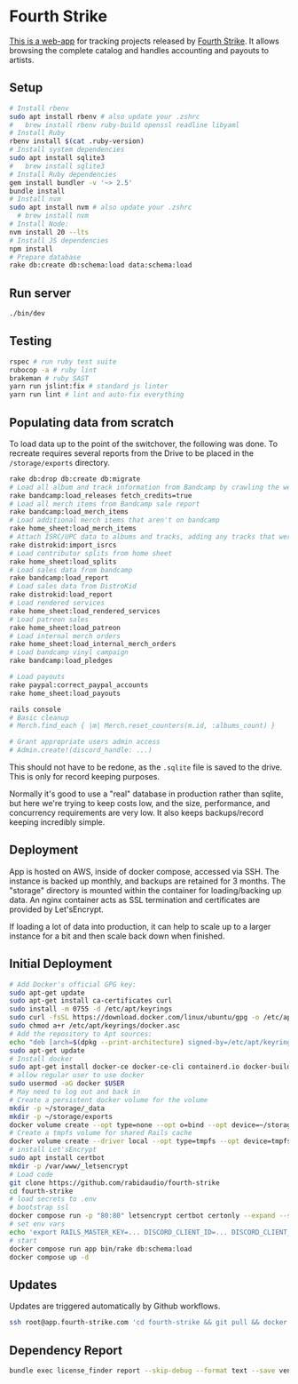 # Fourth Strike

[This is a web-app](https://app.fourth-strike.com) for tracking projects released by [Fourth Strike](https://fourth-strike.com/). It allows browsing the complete catalog and handles accounting and payouts to artists.

## Setup

```bash
# Install rbenv
sudo apt install rbenv # also update your .zshrc
#   brew install rbenv ruby-build openssl readline libyaml
# Install Ruby
rbenv install $(cat .ruby-version)
# Install system dependencies
sudo apt install sqlite3
#   brew install sqlite3
# Install Ruby dependencies
gem install bundler -v '~> 2.5'
bundle install
# Install nvm
sudo apt install nvm # also update your .zshrc
  # brew install nvm
# Install Node:
nvm install 20 --lts
# Install JS dependencies
npm install
# Prepare database
rake db:create db:schema:load data:schema:load
```

## Run server

```bash
./bin/dev
```

## Testing

```bash
rspec # run ruby test suite
rubocop -a # ruby lint
brakeman # ruby SAST
yarn run jslint:fix # standard js linter
yarn run lint # lint and auto-fix everything
```

## Populating data from scratch

To load data up to the point of the switchover, the following was done.
To recreate requires several reports from the Drive to be placed in the `/storage/exports` directory.

```bash
rake db:drop db:create db:migrate
# Load all album and track information from Bandcamp by crawling the website
rake bandcamp:load_releases fetch_credits=true
# Load all merch items from Bandcamp sale report
rake bandcamp:load_merch_items
# Load additional merch items that aren't on bandcamp
rake home_sheet:load_merch_items
# Attach ISRC/UPC data to albums and tracks, adding any tracks that were removed from Bandcamp as hidden tracks
rake distrokid:import_isrcs
# Load contributor splits from home sheet
rake home_sheet:load_splits
# Load sales data from bandcamp
rake bandcamp:load_report
# Load sales data from DistroKid
rake distrokid:load_report
# Load rendered services
rake home_sheet:load_rendered_services
# Load patreon sales
rake home_sheet:load_patreon
# Load internal merch orders
rake home_sheet:load_internal_merch_orders
# Load bandcamp vinyl campaign
rake bandcamp:load_pledges

# Load payouts
rake paypal:correct_paypal_accounts
rake home_sheet:load_payouts

rails console
# Basic cleanup
# Merch.find_each { |m| Merch.reset_counters(m.id, :albums_count) }

# Grant appropriate users admin access
# Admin.create!(discord_handle: ...)
```

This should not have to be redone, as the `.sqlite` file is saved to the drive. This is only for
record keeping purposes.

Normally it's good to use a "real" database in production rather than sqlite, but here we're trying
to keep costs low, and the size, performance, and concurrency requirements are very low. It also
keeps backups/record keeping incredibly simple.

## Deployment

App is hosted on AWS, inside of docker compose, accessed via SSH. The instance is backed up monthly, and backups are retained for 3 months. The "storage" directory is mounted within the container for loading/backing up data. An
nginx container acts as SSL termination and certificates are provided by Let'sEncrypt.

If loading a lot of data into production, it can help to scale up to a larger instance for a bit and then scale back down when finished.

## Initial Deployment

```bash
# Add Docker's official GPG key:
sudo apt-get update
sudo apt-get install ca-certificates curl
sudo install -m 0755 -d /etc/apt/keyrings
sudo curl -fsSL https://download.docker.com/linux/ubuntu/gpg -o /etc/apt/keyrings/docker.asc
sudo chmod a+r /etc/apt/keyrings/docker.asc
# Add the repository to Apt sources:
echo "deb [arch=$(dpkg --print-architecture) signed-by=/etc/apt/keyrings/docker.asc] https://download.docker.com/linux/ubuntu $(. /etc/os-release && echo "$VERSION_CODENAME") stable" | sudo tee /etc/apt/sources.list.d/docker.list > /dev/null
sudo apt-get update
# Install docker
sudo apt-get install docker-ce docker-ce-cli containerd.io docker-buildx-plugin docker-compose-plugin
# allow regular user to use docker
sudo usermod -aG docker $USER
# May need to log out and back in
# Create a persistent docker volume for the volume
mkdir -p ~/storage/_data
mkdir -p ~/storage/exports
docker volume create --opt type=none --opt o=bind --opt device=~/storage storage
# Create a tmpfs volume for shared Rails cache
docker volume create --driver local --opt type=tmpfs --opt device=tmpfs --opt o=size=256m,uid=1000,gid=1000,mode=01777 cache
# install Let'sEncrypt
sudo apt install certbot
mkdir -p /var/www/_letsencrypt
# Load code
git clone https://github.com/rabidaudio/fourth-strike
cd fourth-strike
# load secrets to .env
# bootstrap ssl
docker compose run -p "80:80" letsencrypt certbot certonly --expand --standalone -w /tmp/acme_challenge -d app.fourth-strike.com
# set env vars
echo 'export RAILS_MASTER_KEY=... DISCORD_CLIENT_ID=... DISCORD_CLIENT_SECRET=...' >> ~/.bash_profile
# start
docker compose run app bin/rake db:schema:load
docker compose up -d
```

## Updates

Updates are triggered automatically by Github workflows.

```bash
ssh root@app.fourth-strike.com 'cd fourth-strike && git pull && docker compose pull && docker compose down --remove-orphans && docker compose run app bundle exec rake db:migrate:with_data && docker compose up -d'
```

## Dependency Report

```bash
bundle exec license_finder report --skip-debug --format text --save vendor/dependencies.txt
```
